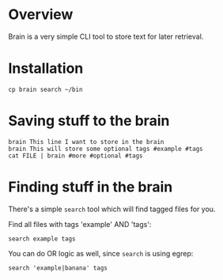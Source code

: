 # Overview

Brain is a very simple CLI tool to store text for later retrieval.

# Installation

`cp brain search ~/bin`

# Saving stuff to the brain

```
brain This line I want to store in the brain
brain This will store some optional tags #example #tags
cat FILE | brain #more #optional #tags
```

# Finding stuff in the brain

There's a simple `search` tool which will find tagged files for you.

Find all files with tags 'example' AND 'tags':

```
search example tags
```

You can do OR logic as well, since `search` is using egrep:

```
search 'example|banana' tags
```
